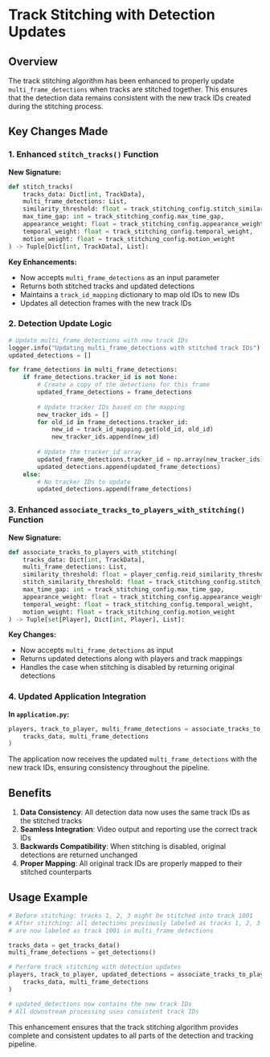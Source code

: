 # Track Stitching with Detection Updates

## Overview

The track stitching algorithm has been enhanced to properly update `multi_frame_detections` when tracks are stitched together. This ensures that the detection data remains consistent with the new track IDs created during the stitching process.

## Key Changes Made

### 1. Enhanced `stitch_tracks()` Function

**New Signature:**
```python
def stitch_tracks(
    tracks_data: Dict[int, TrackData],
    multi_frame_detections: List,
    similarity_threshold: float = track_stitching_config.stitch_similarity_threshold,
    max_time_gap: int = track_stitching_config.max_time_gap,
    appearance_weight: float = track_stitching_config.appearance_weight,
    temporal_weight: float = track_stitching_config.temporal_weight,
    motion_weight: float = track_stitching_config.motion_weight
) -> Tuple[Dict[int, TrackData], List]:
```

**Key Enhancements:**
- Now accepts `multi_frame_detections` as an input parameter
- Returns both stitched tracks and updated detections
- Maintains a `track_id_mapping` dictionary to map old IDs to new IDs
- Updates all detection frames with the new track IDs

### 2. Detection Update Logic

```python
# Update multi_frame_detections with new track IDs
logger.info("Updating multi_frame_detections with stitched track IDs")
updated_detections = []

for frame_detections in multi_frame_detections:
    if frame_detections.tracker_id is not None:
        # Create a copy of the detections for this frame
        updated_frame_detections = frame_detections
        
        # Update tracker IDs based on the mapping
        new_tracker_ids = []
        for old_id in frame_detections.tracker_id:
            new_id = track_id_mapping.get(old_id, old_id)
            new_tracker_ids.append(new_id)
        
        # Update the tracker_id array
        updated_frame_detections.tracker_id = np.array(new_tracker_ids)
        updated_detections.append(updated_frame_detections)
    else:
        # No tracker IDs to update
        updated_detections.append(frame_detections)
```

### 3. Enhanced `associate_tracks_to_players_with_stitching()` Function

**New Signature:**
```python
def associate_tracks_to_players_with_stitching(
    tracks_data: Dict[int, TrackData],
    multi_frame_detections: List,
    similarity_threshold: float = player_config.reid_similarity_threshold,
    stitch_similarity_threshold: float = track_stitching_config.stitch_similarity_threshold,
    max_time_gap: int = track_stitching_config.max_time_gap,
    appearance_weight: float = track_stitching_config.appearance_weight,
    temporal_weight: float = track_stitching_config.temporal_weight,
    motion_weight: float = track_stitching_config.motion_weight
) -> Tuple[set[Player], Dict[int, Player], List]:
```

**Key Changes:**
- Now accepts `multi_frame_detections` as input
- Returns updated detections along with players and track mappings
- Handles the case when stitching is disabled by returning original detections

### 4. Updated Application Integration

**In `application.py`:**
```python
players, track_to_player, multi_frame_detections = associate_tracks_to_players_with_stitching(
    tracks_data, multi_frame_detections
)
```

The application now receives the updated `multi_frame_detections` with the new track IDs, ensuring consistency throughout the pipeline.

## Benefits

1. **Data Consistency**: All detection data now uses the same track IDs as the stitched tracks
2. **Seamless Integration**: Video output and reporting use the correct track IDs
3. **Backwards Compatibility**: When stitching is disabled, original detections are returned unchanged
4. **Proper Mapping**: All original track IDs are properly mapped to their stitched counterparts

## Usage Example

```python
# Before stitching: tracks 1, 2, 3 might be stitched into track 1001
# After stitching: all detections previously labeled as tracks 1, 2, 3 
# are now labeled as track 1001 in multi_frame_detections

tracks_data = get_tracks_data()
multi_frame_detections = get_detections()

# Perform track stitching with detection updates
players, track_to_player, updated_detections = associate_tracks_to_players_with_stitching(
    tracks_data, multi_frame_detections
)

# updated_detections now contains the new track IDs
# All downstream processing uses consistent track IDs
```

This enhancement ensures that the track stitching algorithm provides complete and consistent updates to all parts of the detection and tracking pipeline.
